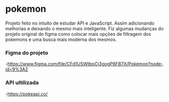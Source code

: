 # pokemon

Projeto feito no intuito de estudar API e JavaScript. Assim adicionando melhorias e deixando o mesmo mais inteligente. Fiz algumas mudanças do projeto original do figma como colocar mais opções de filtragem dos pokemons e uma busca mais moderna dos mesmos.

### Figma do projeto
-https://www.figma.com/file/CFd1USWtbpCj3gogP6FB7X/Pokemon?node-id=9%3A2

### API ultilizada
-https://pokeapi.co/
